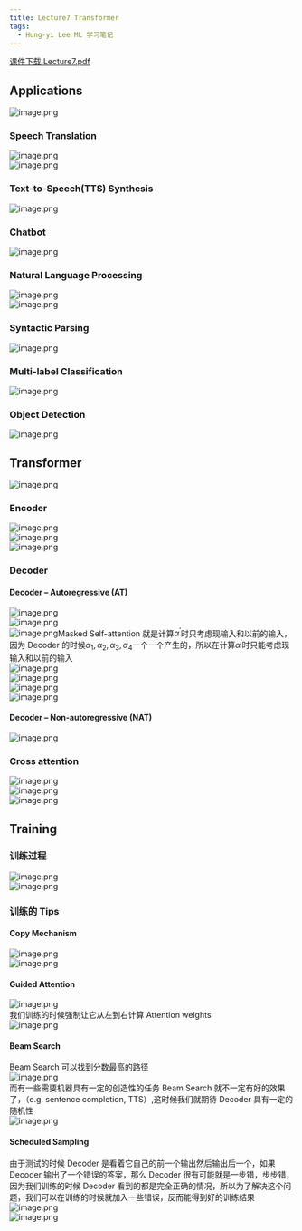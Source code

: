 ```yaml
---
title: Lecture7 Transformer
tags:
  - Hung-yi Lee ML 学习笔记
---
```


[课件下载 Lecture7.pdf](https://speech.ee.ntu.edu.tw/~hylee/ml/ml2021-course-data/seq2seq_v9.pdf)

## Applications

![image.png](https://yeyi0003.oss-cn-hangzhou.aliyuncs.com/1705853801971-94d76a9f-c5df-4dd8-9a28-60cb8b7ed3fe.png)

### Speech Translation

![image.png](https://yeyi0003.oss-cn-hangzhou.aliyuncs.com/1705884577972-d7a6fdfa-4321-4b53-b2fb-46e531c3069b.png)<br />![image.png](https://yeyi0003.oss-cn-hangzhou.aliyuncs.com/1705884566699-2262531e-d7e0-4c3a-bb4f-758f7a8a05bf.png)

### Text-to-Speech(TTS) Synthesis

![image.png](https://yeyi0003.oss-cn-hangzhou.aliyuncs.com/1705884673076-c290bff4-528e-4df8-9b7a-5d44f878369f.png)

### Chatbot

![image.png](https://yeyi0003.oss-cn-hangzhou.aliyuncs.com/1705884713182-6d6209d0-d3a7-45d8-ad6f-851fa889dbb9.png)

### Natural Language Processing

![image.png](https://yeyi0003.oss-cn-hangzhou.aliyuncs.com/1705884930109-ffa7246d-9438-42cd-bd72-65774786b9b2.png)<br />![image.png](https://yeyi0003.oss-cn-hangzhou.aliyuncs.com/1705885115929-55fa4005-3cc9-44bc-9017-2606bed0a89e.png)

### **Syntactic Parsing**

![image.png](https://yeyi0003.oss-cn-hangzhou.aliyuncs.com/1705885155862-cbd8d830-0321-4770-bd82-8495527cf4d4.png)

### Multi-label Classification

![image.png](https://yeyi0003.oss-cn-hangzhou.aliyuncs.com/1705886068719-1b0288de-290d-4238-803e-7bce4554ebc6.png)

### Object Detection

![image.png](https://yeyi0003.oss-cn-hangzhou.aliyuncs.com/1705886110760-3d24dc49-e55e-49be-ba5a-411d0548b965.png)

## Transformer

![image.png](https://yeyi0003.oss-cn-hangzhou.aliyuncs.com/1705886483200-6e6ff588-508e-4f9d-bd79-8f9859f61035.png)

### Encoder

![image.png](https://yeyi0003.oss-cn-hangzhou.aliyuncs.com/1705886689706-2d8e630e-5bd0-438b-bf32-6c8cab8172a6.png)<br />![image.png](https://yeyi0003.oss-cn-hangzhou.aliyuncs.com/1705887140313-7ffef62e-899e-400e-adbb-01ddba5198bf.png)<br />![image.png](https://yeyi0003.oss-cn-hangzhou.aliyuncs.com/1705887186496-c023f504-be7d-4512-97d3-42c22b8d204d.png)

### Decoder

#### Decoder – Autoregressive (AT)

![image.png](https://yeyi0003.oss-cn-hangzhou.aliyuncs.com/1705887487281-2dc728d0-b541-429c-9605-21f743d5775f.png)<br />![image.png](https://yeyi0003.oss-cn-hangzhou.aliyuncs.com/1705887573349-d507f7dc-9a3b-47ba-b8ac-417e09b500ca.png)<br />![image.png](https://yeyi0003.oss-cn-hangzhou.aliyuncs.com/1705887591355-ebf750d8-2004-45cc-b40d-9132b954f31f.png)Masked Self-attention 就是计算$\alpha ^ {'}$时只考虑现输入和以前的输入，因为 Decoder 的时候$\alpha_1,\alpha_2,\alpha_3,\alpha_4$一个一个产生的，所以在计算$\alpha^{'}$时只能考虑现输入和以前的输入<br />![image.png](https://yeyi0003.oss-cn-hangzhou.aliyuncs.com/1705888388589-07d96645-4c8d-4e87-a5b6-c52874f25f62.png)<br /> ![image.png](https://yeyi0003.oss-cn-hangzhou.aliyuncs.com/1705889815797-adf8c8af-4b64-4e73-acda-a453724fb34e.png)<br />![image.png](https://yeyi0003.oss-cn-hangzhou.aliyuncs.com/1705889865075-f566b45a-7aa7-49a1-8ae4-185f655f06fb.png)<br />![image.png](https://yeyi0003.oss-cn-hangzhou.aliyuncs.com/1705889896431-5bd9da63-2ffe-438f-b9db-dc7929bc97a6.png)

#### Decoder – Non-autoregressive (NAT)

![image.png](https://yeyi0003.oss-cn-hangzhou.aliyuncs.com/1705890323307-c5041270-008a-48fc-873e-50532f7fcbb1.png)

### Cross attention

![image.png](https://yeyi0003.oss-cn-hangzhou.aliyuncs.com/1705890541821-be68ae5e-b194-450f-8028-19d006f673f9.png)<br />![image.png](https://yeyi0003.oss-cn-hangzhou.aliyuncs.com/1705891080740-448f37d1-139d-423c-a830-15421797c77d.png)<br /> ![image.png](https://yeyi0003.oss-cn-hangzhou.aliyuncs.com/1705891120345-ee967e98-a211-42c5-a32b-287cbd8fc5cf.png)

## Training

### 训练过程

![image.png](https://yeyi0003.oss-cn-hangzhou.aliyuncs.com/1705905422634-82cbb80d-1ae9-407c-b21a-5407c08c2a2f.png)<br />![image.png](https://yeyi0003.oss-cn-hangzhou.aliyuncs.com/1705905944691-20129c74-0e9c-4cc7-941d-9f255f406efd.png)

### 训练的 Tips

#### Copy Mechanism

![image.png](https://yeyi0003.oss-cn-hangzhou.aliyuncs.com/1705909632255-4f4276bd-97c0-4ef4-9b8a-2044ce444687.png)<br />![image.png](https://yeyi0003.oss-cn-hangzhou.aliyuncs.com/1705910481543-d111252a-bc5c-4b63-b29b-0e68f8ffa581.png)

#### Guided Attention

![image.png](https://yeyi0003.oss-cn-hangzhou.aliyuncs.com/1705924806752-1113e169-5a17-4500-a26b-c1f3e76b925d.png)<br />我们训练的时候强制让它从左到右计算 Attention weights<br />![image.png](https://yeyi0003.oss-cn-hangzhou.aliyuncs.com/1705924834736-16ba8d6a-596b-46bc-b804-1a5dfec590ce.png)

#### Beam Search

Beam Search 可以找到分数最高的路径<br />![image.png](https://yeyi0003.oss-cn-hangzhou.aliyuncs.com/1705925931367-14a1c84f-f94d-4626-a7ca-73f02c6ac7ad.png)<br />而有一些需要机器具有一定的创造性的任务 Beam Search 就不一定有好的效果了，（e.g. sentence completion, TTS）,这时候我们就期待 Decoder 具有一定的随机性<br /> ![image.png](https://yeyi0003.oss-cn-hangzhou.aliyuncs.com/1705926784021-0946b39d-d50c-4ec0-83d6-b6a9e53fb7b0.png)

#### Scheduled Sampling

由于测试的时候 Decoder 是看着它自己的前一个输出然后输出后一个，如果 Decoder 输出了一个错误的答案，那么 Decoder 很有可能就是一步错，步步错，因为我们训练的时候 Decoder 看到的都是完全正确的情况，所以为了解决这个问题，我们可以在训练的时候就加入一些错误，反而能得到好的训练结果<br />![image.png](https://yeyi0003.oss-cn-hangzhou.aliyuncs.com/1705927860597-0999a11d-aa5d-43f6-94bd-68d93fbc24fe.png)<br />![image.png](https://yeyi0003.oss-cn-hangzhou.aliyuncs.com/1705928027038-c3f1c83e-9078-404e-8ff0-f026fdabd577.png)
